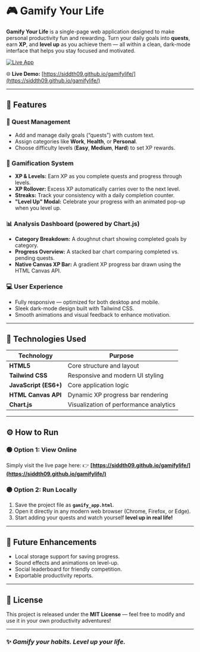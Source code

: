 # 🎮 Gamify Your Life

**Gamify Your Life** is a single-page web application designed to make personal productivity fun and rewarding. Turn your daily goals into **quests**, earn **XP**, and **level up** as you achieve them — all within a clean, dark-mode interface that helps you stay focused and motivated.

[![Live App](https://img.shields.io/badge/🔗_Open%20Live%20App-Click%20Here-blue?style=for-the-badge)](https://siddth09.github.io/gamifylife/)

🌐 **Live Demo:** [https://siddth09.github.io/gamifylife/](https://siddth09.github.io/gamifylife/)

---

## 🚀 Features

### 🧩 Quest Management

* Add and manage daily goals (“quests”) with custom text.
* Assign categories like **Work**, **Health**, or **Personal**.
* Choose difficulty levels (**Easy**, **Medium**, **Hard**) to set XP rewards.

### 🏅 Gamification System

* **XP & Levels:** Earn XP as you complete quests and progress through levels.
* **XP Rollover:** Excess XP automatically carries over to the next level.
* **Streaks:** Track your consistency with a daily completion counter.
* **"Level Up" Modal:** Celebrate your progress with an animated pop-up when you level up.

### 📊 Analysis Dashboard (powered by Chart.js)

* **Category Breakdown:** A doughnut chart showing completed goals by category.
* **Progress Overview:** A stacked bar chart comparing completed vs. pending quests.
* **Native Canvas XP Bar:** A gradient XP progress bar drawn using the HTML Canvas API.

### 💻 User Experience

* Fully responsive — optimized for both desktop and mobile.
* Sleek dark-mode design built with Tailwind CSS.
* Smooth animations and visual feedback to enhance motivation.

---

## 🧠 Technologies Used

| Technology            | Purpose                                |
| --------------------- | -------------------------------------- |
| **HTML5**             | Core structure and layout              |
| **Tailwind CSS**      | Responsive and modern UI styling       |
| **JavaScript (ES6+)** | Core application logic                 |
| **HTML Canvas API**   | Dynamic XP progress bar rendering      |
| **Chart.js**          | Visualization of performance analytics |

---

## ⚙️ How to Run

### 🟢 Option 1: View Online

Simply visit the live page here:
👉 **[https://siddth09.github.io/gamifylife/](https://siddth09.github.io/gamifylife/)**

### 🟣 Option 2: Run Locally

1. Save the project file as **`gamify_app.html`**.
2. Open it directly in any modern web browser (Chrome, Firefox, or Edge).
3. Start adding your quests and watch yourself **level up in real life!**

---

## 🌟 Future Enhancements

* Local storage support for saving progress.
* Sound effects and animations on level-up.
* Social leaderboard for friendly competition.
* Exportable productivity reports.

---

## 🧾 License

This project is released under the **MIT License** — feel free to modify and use it in your own productivity adventures!

---

### ✨ *Gamify your habits. Level up your life.*
